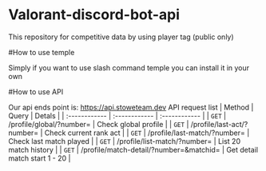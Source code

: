# Valorant-discord-bot-api
This repository for competitive data by using player tag (public only)

#How to use temple

Simply if you want to use slash command temple you can install it in your own

#How to use API

Our api ends point is: https://api.stoweteam.dev
API request list
|  Method |  Query | Detals  |
| :------------ | :------------ | :------------ |
|  `GET`  | /profile/global/<username>?number=<tagid>  |  Check global profile |
|  `GET` | /profile/last-act/<username>?number=<tagid>  | Check current rank act  |
|  `GET` | /profile/last-match/<username>?number=<tagid>  | Check last match played  |
|  `GET` | /profile/list-match/<username>?number=<tagid>  | List 20 match history  |
|  `GET` | /profile/match-detail/<username>?number=<tagid>&matchid=<matchid>  | Get detail match start 1 - 20  |


